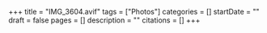 +++
title = "IMG_3604.avif"
tags = ["Photos"]
categories = []
startDate = ""
draft = false
pages = []
description = ""
citations = []
+++
